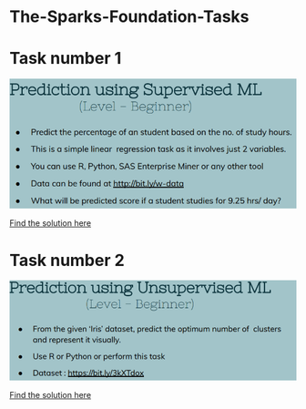 # The-Sparks-Foundation-Tasks
# Task number 1

![](images/task1img.PNG)

[Find the solution here](https://github.com/gunjapandey/The-Sparks-Foundation-Tasks/blob/main/Task1.ipynb)

# Task number 2

![](images/task2img.PNG)

[Find the solution here](https://github.com/gunjapandey/The-Sparks-Foundation-Tasks/blob/main/Task2.ipynb)

